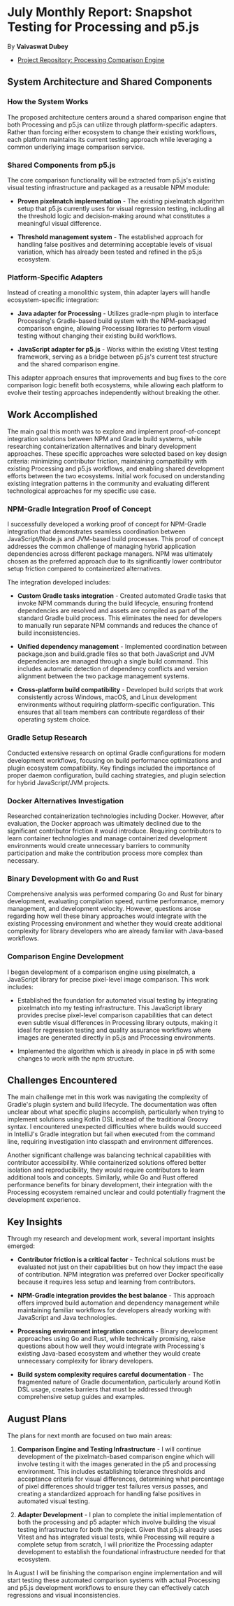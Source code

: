 # July Monthly Report: Snapshot Testing for Processing and p5.js
By **Vaivaswat Dubey**

- [Project Repository: Processing Comparison Engine](https://github.com/Vaivaswat2244/processing-comparison-engine/)

## System Architecture and Shared Components

### How the System Works

The proposed architecture centers around a shared comparison engine that both Processing and p5.js can utilize through platform-specific adapters. Rather than forcing either ecosystem to change their existing workflows, each platform maintains its current testing approach while leveraging a common underlying image comparison service.

### Shared Components from p5.js

The core comparison functionality will be extracted from p5.js's existing visual testing infrastructure and packaged as a reusable NPM module:

* **Proven pixelmatch implementation** - The existing pixelmatch algorithm setup that p5.js currently uses for visual regression testing, including all the threshold logic and decision-making around what constitutes a meaningful visual difference.

* **Threshold management system** - The established approach for handling false positives and determining acceptable levels of visual variation, which has already been tested and refined in the p5.js ecosystem.

### Platform-Specific Adapters

Instead of creating a monolithic system, thin adapter layers will handle ecosystem-specific integration:

* **Java adapter for Processing** - Utilizes gradle-npm plugin to interface Processing's Gradle-based build system with the NPM-packaged comparison engine, allowing Processing libraries to perform visual testing without changing their existing build workflows.

* **JavaScript adapter for p5.js** - Works within the existing Vitest testing framework, serving as a bridge between p5.js's current test structure and the shared comparison engine.

This adapter approach ensures that improvements and bug fixes to the core comparison logic benefit both ecosystems, while allowing each platform to evolve their testing approaches independently without breaking the other.

## Work Accomplished

The main goal this month was to explore and implement proof-of-concept integration solutions between NPM and Gradle build systems, while researching containerization alternatives and binary development approaches. These specific approaches were selected based on key design criteria: minimizing contributor friction, maintaining compatibility with existing Processing and p5.js workflows, and enabling shared development efforts between the two ecosystems. Initial work focused on understanding existing integration patterns in the community and evaluating different technological approaches for my specific use case.

### NPM-Gradle Integration Proof of Concept

I successfully developed a working proof of concept for NPM-Gradle integration that demonstrates seamless coordination between JavaScript/Node.js and JVM-based build processes. This proof of concept addresses the common challenge of managing hybrid application dependencies across different package managers. NPM was ultimately chosen as the preferred approach due to its significantly lower contributor setup friction compared to containerized alternatives.

The integration developed includes:

* **Custom Gradle tasks integration** - Created automated Gradle tasks that invoke NPM commands during the build lifecycle, ensuring frontend dependencies are resolved and assets are compiled as part of the standard Gradle build process. This eliminates the need for developers to manually run separate NPM commands and reduces the chance of build inconsistencies.

* **Unified dependency management** - Implemented coordination between package.json and build.gradle files so that both JavaScript and JVM dependencies are managed through a single build command. This includes automatic detection of dependency conflicts and version alignment between the two package management systems.

* **Cross-platform build compatibility** - Developed build scripts that work consistently across Windows, macOS, and Linux development environments without requiring platform-specific configuration. This ensures that all team members can contribute regardless of their operating system choice.

### Gradle Setup Research

Conducted extensive research on optimal Gradle configurations for modern development workflows, focusing on build performance optimizations and plugin ecosystem compatibility. Key findings included the importance of proper daemon configuration, build caching strategies, and plugin selection for hybrid JavaScript/JVM projects.

### Docker Alternatives Investigation  

Researched containerization technologies including Docker. However, after evaluation, the Docker approach was ultimately declined due to the significant contributor friction it would introduce. Requiring contributors to learn container technologies and manage containerized development environments would create unnecessary barriers to community participation and make the contribution process more complex than necessary.

### Binary Development with Go and Rust

Comprehensive analysis was performed comparing Go and Rust for binary development, evaluating compilation speed, runtime performance, memory management, and development velocity. However, questions arose regarding how well these binary approaches would integrate with the existing Processing environment and whether they would create additional complexity for library developers who are already familiar with Java-based workflows.

### Comparison Engine Development

I began development of a comparison engine using pixelmatch, a JavaScript library for precise pixel-level image comparison. This work includes:

* Established the foundation for automated visual testing by integrating pixelmatch into my testing infrastructure. This JavaScript library provides precise pixel-level comparison capabilities that can detect even subtle visual differences in Processing library outputs, making it ideal for regression testing and quality assurance workflows where images are generated directly in p5.js and Processing environments.

* Implemented the algorithm which is already in place in p5 with some changes to work with the npm structure.

## Challenges Encountered

The main challenge met in this work was navigating the complexity of Gradle's plugin system and build lifecycle. The documentation was often unclear about what specific plugins accomplish, particularly when trying to implement solutions using Kotlin DSL instead of the traditional Groovy syntax. I encountered unexpected difficulties where builds would succeed in IntelliJ's Gradle integration but fail when executed from the command line, requiring investigation into classpath and environment differences.

Another significant challenge was balancing technical capabilities with contributor accessibility. While containerized solutions offered better isolation and reproducibility, they would require contributors to learn additional tools and concepts. Similarly, while Go and Rust offered performance benefits for binary development, their integration with the Processing ecosystem remained unclear and could potentially fragment the development experience.

## Key Insights

Through my research and development work, several important insights emerged:

* **Contributor friction is a critical factor** - Technical solutions must be evaluated not just on their capabilities but on how they impact the ease of contribution. NPM integration was preferred over Docker specifically because it requires less setup and learning from contributors.

* **NPM-Gradle integration provides the best balance** - This approach offers improved build automation and dependency management while maintaining familiar workflows for developers already working with JavaScript and Java technologies.

* **Processing environment integration concerns** - Binary development approaches using Go and Rust, while technically promising, raise questions about how well they would integrate with Processing's existing Java-based ecosystem and whether they would create unnecessary complexity for library developers.

* **Build system complexity requires careful documentation** - The fragmented nature of Gradle documentation, particularly around Kotlin DSL usage, creates barriers that must be addressed through comprehensive setup guides and examples.

## August Plans

The plans for next month are focused on two main areas:

1. **Comparison Engine and Testing Infrastructure** - I will continue development of the pixelmatch-based comparison engine which will involve testing it with the images generated in the p5 and processing environment. This includes establishing tolerance thresholds and acceptance criteria for visual differences, determining what percentage of pixel differences should trigger test failures versus passes, and creating a standardized approach for handling false positives in automated visual testing.

2. **Adapter Development** - I plan to complete the initial implementation of both the processing and p5 adapter which involve building the visual testing infrastructure for both the project. Given that p5.js already uses Vitest and has integrated visual tests, while Processing will require a complete setup from scratch, I will prioritize the Processing adapter development to establish the foundational infrastructure needed for that ecosystem.

In August I will be finishing the comparison engine implementation and will start testing these automated comparison systems with actual Processing and p5.js development workflows to ensure they can effectively catch regressions and visual inconsistencies.